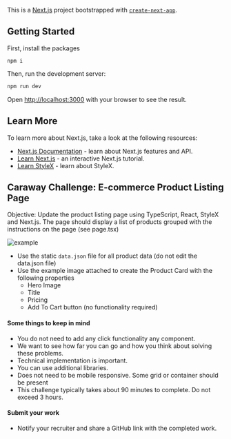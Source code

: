 This is a [Next.js](https://nextjs.org/) project bootstrapped with [`create-next-app`](https://github.com/vercel/next.js/tree/canary/packages/create-next-app).

## Getting Started

First, install the packages

```
npm i
```

Then, run the development server:

```bash
npm run dev
```

Open [http://localhost:3000](http://localhost:3000) with your browser to see the result.

## Learn More

To learn more about Next.js, take a look at the following resources:

- [Next.js Documentation](https://nextjs.org/docs) - learn about Next.js features and API.
- [Learn Next.js](https://nextjs.org/learn) - an interactive Next.js tutorial.
- [Learn StyleX](https://stylexjs.com/docs/learn/) - learn about StyleX.



## Caraway Challenge: E-commerce Product Listing Page
Objective: Update the product listing page using TypeScript, React, StyleX and Next.js.
The page should display a list of products grouped with the instructions on the page (see page.tsx)

![example](https://github.com/user-attachments/assets/463687c7-91ff-4aee-8812-a484fca5b0c8)

- Use the static `data.json` file for all product data (do not edit the data.json file)
- Use the example image attached to create the Product Card with the following properties
  - Hero Image
  - Title
  - Pricing
  - Add To Cart button (no functionality required)


#### Some things to keep in mind
 - You do not need to add any click functionality any component.
 - We want to see how far you can go and how you think about solving these problems.
 - Technical implementation is important.
 - You can use additional libraries.
 - Does not need to be mobile responsive. Some grid or container should be present
 - This challenge typically takes about 90 minutes to complete. Do not exceed 3 hours.

#### Submit your work
 - Notify your recruiter and share a GitHub link with the completed work.


